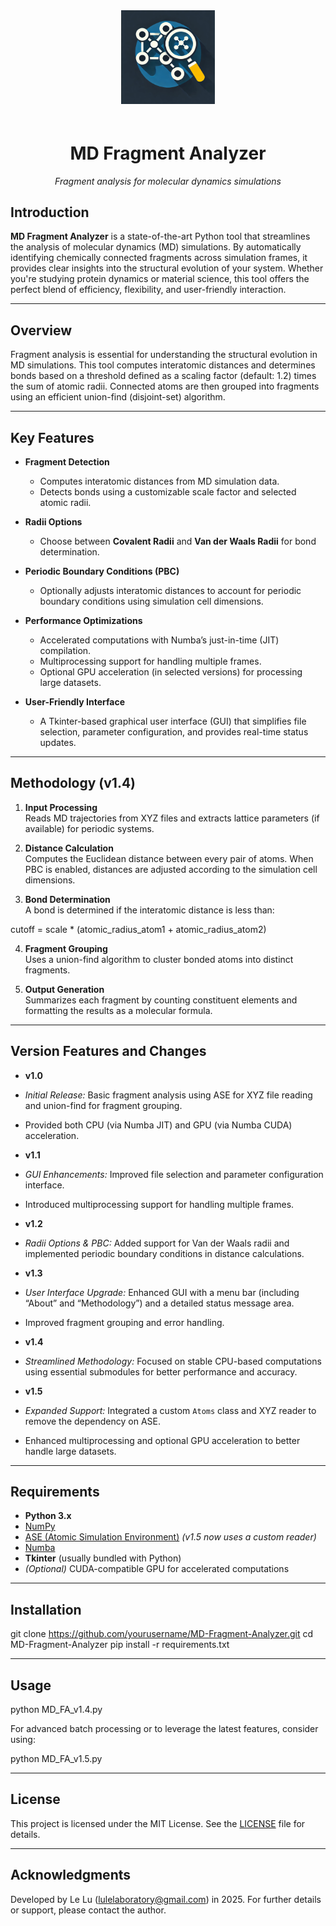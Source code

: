 <div align="center">
  <img src="https://github.com/lulelaboratory/MD_Fragment_Analyzer/blob/main/icon/MD_Frag.png" alt="MD Fragment Analyzer Icon" width="150" style="margin-bottom: 20px;" />
  <h1>MD Fragment Analyzer</h1>
  <p><em>Fragment analysis for molecular dynamics simulations</em></p>
</div>

## Introduction

**MD Fragment Analyzer** is a state-of-the-art Python tool that streamlines the analysis of molecular dynamics (MD) simulations. By automatically identifying chemically connected fragments across simulation frames, it provides clear insights into the structural evolution of your system. Whether you're studying protein dynamics or material science, this tool offers the perfect blend of efficiency, flexibility, and user-friendly interaction.

---

## Overview

Fragment analysis is essential for understanding the structural evolution in MD simulations. This tool computes interatomic distances and determines bonds based on a threshold defined as a scaling factor (default: 1.2) times the sum of atomic radii. Connected atoms are then grouped into fragments using an efficient union-find (disjoint-set) algorithm.

---

## Key Features

- **Fragment Detection**
  - Computes interatomic distances from MD simulation data.
  - Detects bonds using a customizable scale factor and selected atomic radii.

- **Radii Options**
  - Choose between **Covalent Radii** and **Van der Waals Radii** for bond determination.

- **Periodic Boundary Conditions (PBC)**
  - Optionally adjusts interatomic distances to account for periodic boundary conditions using simulation cell dimensions.

- **Performance Optimizations**
  - Accelerated computations with Numba’s just-in-time (JIT) compilation.
  - Multiprocessing support for handling multiple frames.
  - Optional GPU acceleration (in selected versions) for processing large datasets.

- **User-Friendly Interface**
  - A Tkinter-based graphical user interface (GUI) that simplifies file selection, parameter configuration, and provides real-time status updates.

---

## Methodology (v1.4)

1. **Input Processing**  
   Reads MD trajectories from XYZ files and extracts lattice parameters (if available) for periodic systems.

2. **Distance Calculation**  
   Computes the Euclidean distance between every pair of atoms. When PBC is enabled, distances are adjusted according to the simulation cell dimensions.

3. **Bond Determination**  
   A bond is determined if the interatomic distance is less than:

cutoff = scale * (atomic_radius_atom1 + atomic_radius_atom2)


4. **Fragment Grouping**  
Uses a union-find algorithm to cluster bonded atoms into distinct fragments.

5. **Output Generation**  
Summarizes each fragment by counting constituent elements and formatting the results as a molecular formula.

---

## Version Features and Changes

- **v1.0**
- *Initial Release:* Basic fragment analysis using ASE for XYZ file reading and union-find for fragment grouping.
- Provided both CPU (via Numba JIT) and GPU (via Numba CUDA) acceleration.

- **v1.1**
- *GUI Enhancements:* Improved file selection and parameter configuration interface.
- Introduced multiprocessing support for handling multiple frames.

- **v1.2**
- *Radii Options & PBC:* Added support for Van der Waals radii and implemented periodic boundary conditions in distance calculations.

- **v1.3**
- *User Interface Upgrade:* Enhanced GUI with a menu bar (including “About” and “Methodology”) and a detailed status message area.
- Improved fragment grouping and error handling.

- **v1.4**
- *Streamlined Methodology:* Focused on stable CPU-based computations using essential submodules for better performance and accuracy.

- **v1.5**
- *Expanded Support:* Integrated a custom `Atoms` class and XYZ reader to remove the dependency on ASE.
- Enhanced multiprocessing and optional GPU acceleration to better handle large datasets.

---

## Requirements

- **Python 3.x**
- [NumPy](https://numpy.org/)
- [ASE (Atomic Simulation Environment)](https://wiki.fysik.dtu.dk/ase/) *(v1.5 now uses a custom reader)*
- [Numba](http://numba.pydata.org/)
- **Tkinter** (usually bundled with Python)
- *(Optional)* CUDA-compatible GPU for accelerated computations

---

## Installation

 git clone https://github.com/yourusername/MD-Fragment-Analyzer.git
 cd MD-Fragment-Analyzer
 pip install -r requirements.txt

---

## Usage

 python MD_FA_v1.4.py

For advanced batch processing or to leverage the latest features, consider using:

 python MD_FA_v1.5.py

---

## License

This project is licensed under the MIT License. See the [LICENSE](LICENSE) file for details.

---

## Acknowledgments

Developed by Le Lu ([lulelaboratory@gmail.com](mailto:lulelaboratory@gmail.com)) in 2025. For further details or support, please contact the author.
